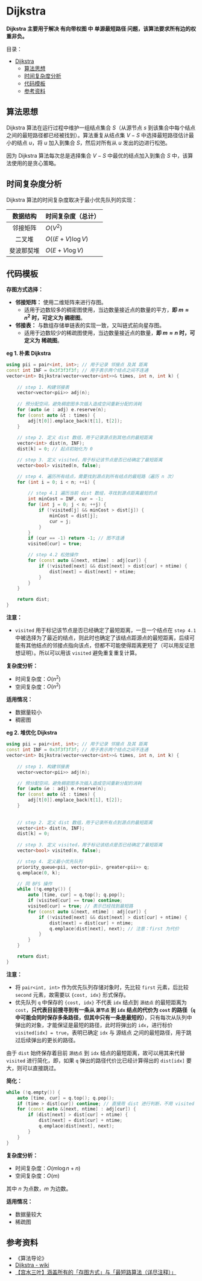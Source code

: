 # Dijkstra

**Dijkstra 主要用于解决 有向带权图 中 单源最短路径 问题，该算法要求所有边的权重非负。**

目录：

- [Dijkstra](#dijkstra)
  - [算法思想](#算法思想)
  - [时间复杂度分析](#时间复杂度分析)
  - [代码模板](#代码模板)
  - [参考资料](#参考资料)

## 算法思想

Dijkstra 算法在运行过程中维护一组结点集合 $S$（从源节点 $s$ 到该集合中每个结点之间的最短路径都已经被找到）。算法重复从结点集 $V - S$ 中选择最短路径估计最小的结点 $u$，将 $u$ 加入到集合 $S$，然后对所有从 $u$ 发出的边进行松弛。

因为 Dijkstra 算法每次总是选择集合 $V - S$ 中最优的结点加入到集合 $S$ 中，该算法使用的是贪心策略。

## 时间复杂度分析

Dijkstra 算法的时间复杂度取决于最小优先队列的实现：

数据结构  |  时间复杂度（总计）
:---:|:---
邻接矩阵 | $O(V^2)$
二叉堆 | $O((E + V) \log V)$  
斐波那契堆 | $O(E + V \log V)$

## 代码模板

**存图方式选择：**

* **邻接矩阵：** 使用二维矩阵来进行存图。
  * 适用于边数较多的稠密图使用，当边数量接近点的数量的平方，**即 $m \approx n^2$ 时，可定义为 稠密图**。
* **邻接表：** 与数组存储单链表的实现一致，又叫链式前向星存图。
  * 适用于边数较少的稀疏图使用，当边数量接近点的数量，**即 $m \approx n$ 时，可定义为 稀疏图**。

**eg 1. 朴素 Dijkstra**

```C++
using pii = pair<int, int>; // 用于记录 邻接点 及其 距离
const int INF = 0x3f3f3f3f; // 用于表示两个结点之间不连通
vector<int> Dijkstra(vector<vector<int>>& times, int n, int k) {
    
    // step 1. 构建邻接表
    vector<vector<pii>> adj(n);
    
    // 预分配空间，避免稠密图多次插入造成空间重新分配的消耗
    for (auto &e : adj) e.reserve(n);
    for (const auto &t : times) {
        adj[t[0]].emplace_back(t[1], t[2]);
    }
    
    // step 2. 定义 dist 数组，用于记录源点到其他点的最短距离
    vector<int> dist(n, INF);
    dist[k] = 0; // 起点初始化为 0

    // step 3. 定义 visited，用于标记该节点是否已经确定了最短距离
    vector<bool> visited(n, false);

    // step 4. 遍历所有结点，需要找到源点到所有结点的最短路（遍历 n 次）
    for (int i = 0; i < n; ++i) {
        
        // step 4.1 遍历当前 dist 数组，寻找到源点距离最短的点
        int minCost = INF, cur = -1;
        for (int j = 0; j < n; ++j) {
            if (!visited[j] && minCost > dist[j]) {
                minCost = dist[j];
                cur = j;
            }
        }
        if (cur == -1) return -1; // 图不连通
        visited[cur] = true; 

        // step 4.2 松弛操作
        for (const auto &[next, ntime] : adj[cur]) {
            if (!visited[next] && dist[next] > dist[cur] + ntime) {
                dist[next] = dist[next] + ntime;
            }
        }
    }

    return dist;
}
```

**注意：**

* `visited` 用于标记该节点是否已经确定了最短距离，一旦一个结点在 `step 4.1` 中被选择为了最近的结点，则此时也确定了该结点距源点的最短距离，后续可能有其他结点的邻接点指向该点，但都不可能使得距离更短了（可以用反证思想证明）。所以可以用该 `visited` 避免重复重复计算。

**复杂度分析：**

* 时间复杂度：$O(n^2)$
* 空间复杂度：$O(n^2)$

**适用情况：**

* 数据量较小
* 稠密图

**eg 2. 堆优化 Dijkstra**

```C++
using pii = pair<int, int>; // 用于记录 邻接点 及其 距离
const int INF = 0x3f3f3f3f; // 用于表示两个结点之间不连通
vector<int> Dijkstra(vector<vector<int>>& times, int n, int k) {
    
    // step 1. 构建邻接表
    vector<vector<pii>> adj(n);

    // 预分配空间，避免稠密图多次插入造成空间重新分配的消耗
    for (auto &e : adj) e.reserve(n);
    for (const auto &t : times) {
        adj[t[0]].emplace_back(t[1], t[2]);
    }
    
    
    // step 2. 定义 dist 数组，用于记录所有点到源点的最短距离
    vector<int> dist(n, INF);
    dist[k] = 0;
    
    // step 3. 定义 visited，用于标记该结点是否已经确定了最短距离
    vector<bool> visited(n, false);

    // step 4. 定义最小优先队列
    priority_queue<pii, vector<pii>, greater<pii>> q;
    q.emplace(0, k);

    // 同 BFS 操作
    while (!q.empty()) {
        auto [time, cur] = q.top(); q.pop();
        if (visited[cur] == true) continue;
        visited[cur] = true; // 表示已经找到最短路
        for (const auto &[next, ntime] : adj[cur]) {
            if (!visited[next] && dist[next] > dist[cur] + ntime) {
                dist[next] = dist[cur] + ntime;
                q.emplace(dist[next], next); // 注意：first 为代价
            }
        }
    }

    return dist;
}
```

**注意：**

* 将 `pair<int, int>` 作为优先队列存储对象时，先比较 `first` 元素，后比较 `second` 元素，故需要以 `{cost, idx}` 形式保存。
* 优先队列 `q` 中保存的 `{cost, idx}` 不代表 `idx` 结点到 `源结点` 的最短距离为 `cost`，**只代表目前搜寻到有一条从 `源节点` 到 `idx` 结点的代价为 `cost` 的路径（`q` 中可能会同时保存多条路径，但其中只有一条是最短的）**，只有每次从队列中弹出的对象，才能保证是最短的路径，此时将弹出的 `idx`，进行标价 `visited[idx] = true`，表明已确定 `idx` 与 源结点 之间的最短路径，用于跳过后续弹出的更长的路径。

由于 `dist` 始终保存着目前 `源结点` 到 `idx` 结点的最短距离，故可以用其来代替 `visited` 进行简化，即，如果 `q` 弹出的路径代价比已经计算得出的 `dist[idx]` 要大，则可以直接跳过。

**简化：**

```C++
while (!q.empty()) {
    auto [time, cur] = q.top(); q.pop();
    if (time > dist[cur]) continue; // 直接用 dist 进行判断，不用 visited 
    for (const auto &[next, ntime] : adj[cur]) {
        if (dist[next] > dist[cur] + ntime) {
            dist[next] = dist[cur] + ntime;
            q.emplace(dist[next], next);
        }
    }
}
```

**复杂度分析：**

* 时间复杂度：$O(m\log{n} + n)$
* 空间复杂度：$O(m)$

其中 $n$ 为点数，$m$ 为边数。

**适用情况：**

* 数据量较大
* 稀疏图

## 参考资料

* 《算法导论》
* [Dijkstra - wiki](https://zh.wikipedia.org/wiki/%E6%88%B4%E5%85%8B%E6%96%AF%E7%89%B9%E6%8B%89%E7%AE%97%E6%B3%95)
* [【宫水三叶】涵盖所有的「存图方式」与「最短路算法（详尽注释）」](https://leetcode-cn.com/problems/network-delay-time/solution/gong-shui-san-xie-yi-ti-wu-jie-wu-chong-oghpz/)
